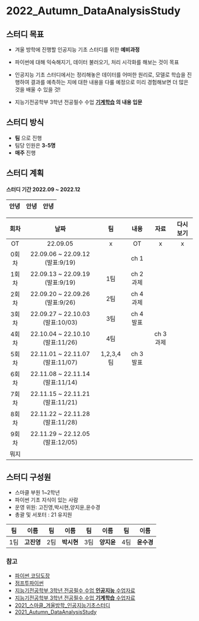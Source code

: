 # 2022_Autumn_DataAnalysisStudy


## 스터디 목표

- 겨울 방학에 진행할 인공지능 기초 스터디를 위한 **예비과정**
- 파이썬에 대해 익숙해지기, 데이터 불러오기, 처리 시각화를 해보는 것이 목표

- 인공지능 기초 스터디에서는 정리해놓은 데이터를 어떠한 원리로, 모델로 학습을 진행하여 결과를 예측하는 지에 대한 내용을 다룰 예정으로 미리 경험해보면 더 많은 것을 배울 수 있을 것!

- 지능기전공학부 3학년 전공필수 수업 **[기계학습](https://github.com/sejongresearch/2020.MachineLearning) 의 내용 입문**


## 스터디 방식
 

- **팀** 으로 진행
- 팀당 인원은 **3-5명**
- **매주** 진행



## 스터디 계획
#### 스터디 기간 2022.09 ~ 2022.12
|안녕|안녕|안녕|
|:---:|:---:|:---:|

|회차|날짜|팀|내용|자료|다시보기|
|:---:|:---:|:---:|:---:|:---:|:---:|
|OT|22.09.05|x|OT|x|x|
|0회차|22.09.06 ~ 22.09.12 (발표:9/19)||ch 1|
|1회차|22.09.13 ~ 22.09.19 (발표:9/19)|1팀|ch 2 과제|
|2회차|22.09.20 ~ 22.09.26 (발표:9/26)|2팀|ch 4 과제|
|3회차|22.09.27 ~ 22.10.03 (발표:10/03)|3팀|ch 4 발표|
|4회차|22.10.04 ~ 22.10.10 (발표:11/26)|4팀||ch 3 과제|
|5회차|22.11.01 ~ 22.11.07 (발표:11/07)|1,2,3,4팀|ch 3 발표|
|6회차|22.11.08 ~ 22.11.14 (발표:11/14)
|7회차|22.11.15 ~ 22.11.21 (발표:11/21)
|8회차|22.11.22 ~ 22.11.28 (발표:11/28)
|9회차|22.11.29 ~ 22.12.05 (발표:12/05)
|뭐지

## 스터디 구성원
- 스마클 부원 1~2학년
- 파이썬 기초 지식이 있는 사람
- 운영 위원: 고진영,박시현,양지윤,윤수경
- 총괄 및 서포터 : 21 유지원

|팀|이름|팀|이름|팀|이름|팀|이름|
|:---:|:---:|:---:|:---:|:---:|:---:|:---:|:---:|
|1팀|**고진영**|2팀|**박시현**|3팀|**양지윤**|4팀|**윤수경**|


### 참고
- [파이썬 코딩도장](https://dojang.io/course/view.php?id=7)
- [점프투파이썬](https://wikidocs.net/book/1)
- [지능기전공학부 3학년 전공필수 수업 **인공지능** 수업자료](https://github.com/sejongresearch/2020.Spring.AI)
- [지능기전공학부 3학년 전공필수 수업 **기계학습** 수업자료](https://github.com/sejongresearch/2020.MachineLearning)
- [2021_스마클_겨울방학_인공지능기초스터디](https://github.com/sejongsmarcle/2021_Winter_AiStudy)
- [2021_Autumn_DataAnalysisStudy](https://github.com/sejongsmarcle/2021_Autumn_DataAnalysisStudy)
